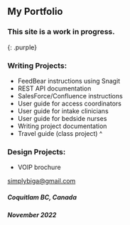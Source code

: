 ## My Portfolio

### This site is a work in progress.
{: .purple}

### Writing Projects:

- FeedBear instructions using Snagit
- REST API documentation
- SalesForce/Confluence instructions
- User guide for access coordinators
- User guide for intake clinicians
- User guide for bedside nurses
- Writing project documentation
- Travel guide (class project)
^
### Design Projects:

- VOIP brochure


[simplybiga@gmail.com](mailto:simplybiga@gmail.com)

##### Coquitlam BC, Canada
##### November 2022

<style>
  .purple {
    color:inherit;
  }
  .purple:hover {
    color:rgb(107,79,187);
  }
</style>
